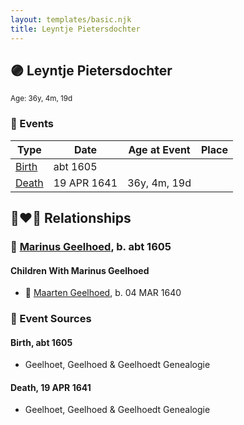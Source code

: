 ```yaml
---
layout: templates/basic.njk
title: Leyntje Pietersdochter
---
```

## 🟣 Leyntje Pietersdochter
<small>Age: 36y, 4m, 19d</small>

### 📆 Events

Type | Date | Age at Event | Place
------ | ------ | ------ | ------
[Birth](#event-event-3) | abt 1605 |  |
[Death](#event-event-4) | 19 APR 1641 | 36y, 4m, 19d |

## 👩‍❤️‍👨 Relationships

### 🔵 [Marinus Geelhoed](/people/4/47020978), b. abt 1605

#### Children With Marinus Geelhoed
* 🔵 [Maarten Geelhoed](/people/7/7846330), b. 04 MAR 1640
### 📰 Event Sources

#### <a id="event-event-3"></a> Birth, abt 1605
* Geelhoet, Geelhoed & Geelhoedt Genealogie

#### <a id="event-event-4"></a> Death, 19 APR 1641
* Geelhoet, Geelhoed & Geelhoedt Genealogie